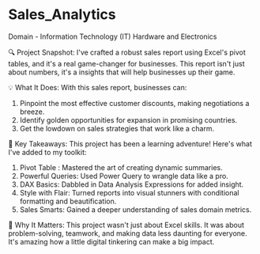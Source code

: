 # Sales_Analytics
Domain - Information Technology (IT) Hardware and Electronics

🔍 Project Snapshot: I've crafted a robust sales report using Excel's pivot tables, and it's a real game-changer for businesses. This report isn't just about numbers, it's a insights that will help businesses up their game.

💡 What It Does: With this sales report, businesses can:

1. Pinpoint the most effective customer discounts, making negotiations a breeze.
2. Identify golden opportunities for expansion in promising countries.
3. Get the lowdown on sales strategies that work like a charm.

🌟 Key Takeaways: This project has been a learning adventure! Here's what I've added to my toolkit:

1. Pivot Table : Mastered the art of creating dynamic summaries.
2. Powerful Queries: Used Power Query to wrangle data like a pro.
3. DAX Basics: Dabbled in Data Analysis Expressions for added insight.
4. Style with Flair: Turned reports into visual stunners with conditional formatting and beautification.
5. Sales Smarts: Gained a deeper understanding of sales domain metrics.

🌟 Why It Matters: This project wasn't just about Excel skills. It was about problem-solving, teamwork, and making data less daunting for everyone. It's amazing how a little digital tinkering can make a big impact.
